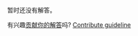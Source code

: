 
暂时还没有解答。

有兴趣[贡献你的解答](https://github.com/BFEdev/BFE.dev-solutions/blob/main/problem/merge-identical-api-calls_zh.md)吗? [Contribute guideline](https://github.com/BFEdev/BFE.dev-solutions#how-to-contribute)
